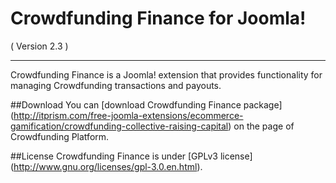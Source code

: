 Crowdfunding Finance for Joomla!
==========================
( Version 2.3 )
- - -

Crowdfunding Finance is a Joomla! extension that provides functionality for managing Crowdfunding transactions and payouts.

##Download
You can [download Crowdfunding Finance package] (http://itprism.com/free-joomla-extensions/ecommerce-gamification/crowdfunding-collective-raising-capital) on the page of Crowdfunding Platform.

##License
Crowdfunding Finance is under [GPLv3 license] (http://www.gnu.org/licenses/gpl-3.0.en.html).
